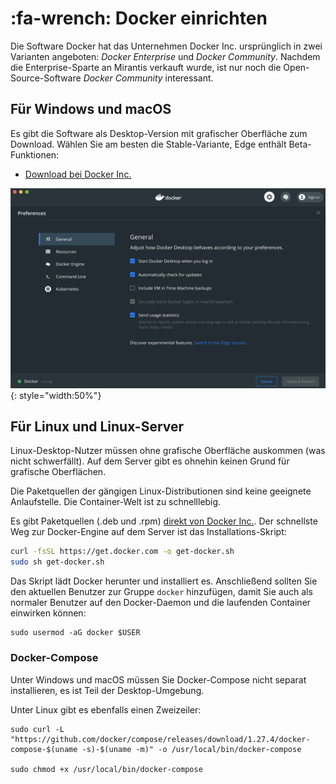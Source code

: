 # :fa-wrench: Docker einrichten

Die Software Docker hat das Unternehmen Docker Inc. ursprünglich in zwei Varianten angeboten: *Docker Enterprise* und *Docker Community*. Nachdem die Enterprise-Sparte an Mirantis verkauft wurde, ist nur noch die Open-Source-Software *Docker Community* interessant.

## Für Windows und macOS

Es gibt die Software als Desktop-Version mit grafischer Oberfläche zum Download. Wählen Sie am besten die Stable-Variante, Edge enthält Beta-Funktionen:

* [Download bei Docker Inc.](https://www.docker.com/products/docker-desktop)

![ ](macos.png){: style="width:50%"}

## Für Linux und Linux-Server

Linux-Desktop-Nutzer müssen ohne grafische Oberfläche auskommen (was nicht schwerfällt). Auf dem Server gibt es ohnehin keinen Grund für grafische Oberflächen.

Die Paketquellen der gängigen Linux-Distributionen sind keine geeignete Anlaufstelle. Die Container-Welt ist zu schnelllebig.

Es gibt Paketquellen (.deb und .rpm) [direkt von Docker Inc.](https://docs.docker.com/engine/install/). Der schnellste Weg zur Docker-Engine auf dem Server ist das Installations-Skript:

```bash
curl -fsSL https://get.docker.com -o get-docker.sh
sudo sh get-docker.sh
```

Das Skript lädt Docker herunter und installiert es. Anschließend sollten Sie den aktuellen Benutzer zur Gruppe `docker` hinzufügen, damit Sie auch als normaler Benutzer auf den Docker-Daemon und die laufenden Container einwirken können:

```
sudo usermod -aG docker $USER
```

### Docker-Compose

Unter Windows und macOS müssen Sie Docker-Compose nicht separat installieren, es ist Teil der Desktop-Umgebung.

Unter Linux gibt es ebenfalls einen Zweizeiler:

```
sudo curl -L "https://github.com/docker/compose/releases/download/1.27.4/docker-compose-$(uname -s)-$(uname -m)" -o /usr/local/bin/docker-compose

sudo chmod +x /usr/local/bin/docker-compose
```
